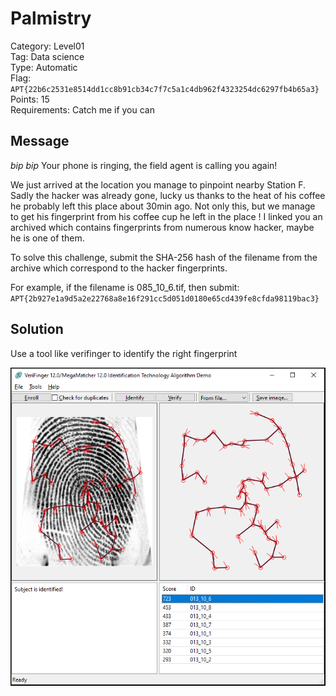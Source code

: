 # Palmistry

Category: Level01  
Tag: Data science  
Type: Automatic  
Flag: `APT{22b6c2531e8514dd1cc8b91cb34c7f7c5a1c4db962f4323254dc6297fb4b65a3}`  
Points: 15  
Requirements: Catch me if you can

## Message

*bip bip* Your phone is ringing, the field agent is calling you again!

We just arrived at the location you manage to pinpoint nearby Station F. Sadly the hacker was already gone, lucky us thanks to the heat of his coffee he probably left this place about 30min ago. Not only this, but we manage to get his fingerprint from his coffee cup he left in the place ! I linked you an archived which contains fingerprints from numerous know hacker, maybe he is one of them.

To solve this challenge, submit the SHA-256 hash of the filename from the archive which correspond to the hacker fingerprints.

For example, if the filename is 085_10_6.tif, then submit: 
`APT{2b927e1a9d5a2e22768a8e16f291cc5d051d0180e65cd439fe8cfda98119bac3}`

## Solution

Use a tool like verifinger to identify the right fingerprint

![verifinger](verifinger.png)

